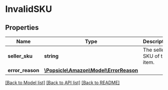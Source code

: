 # InvalidSKU

## Properties
Name | Type | Description | Notes
------------ | ------------- | ------------- | -------------
**seller_sku** | **string** | The seller SKU of the item. | [optional] 
**error_reason** | [**\Popsicle\Amazon\Model\ErrorReason**](ErrorReason.md) |  | [optional] 

[[Back to Model list]](../../README.md#documentation-for-models) [[Back to API list]](../../README.md#documentation-for-api-endpoints) [[Back to README]](../../README.md)

